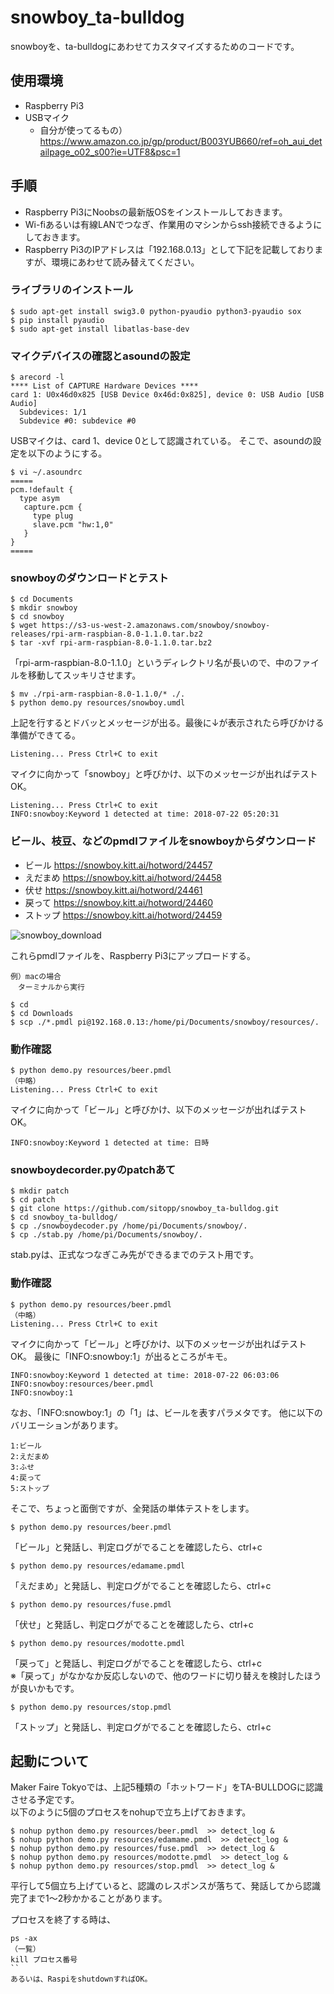 # snowboy_ta-bulldog


snowboyを、ta-bulldogにあわせてカスタマイズするためのコードです。


## 使用環境
- Raspberry Pi3
- USBマイク
  - 自分が使ってるもの）https://www.amazon.co.jp/gp/product/B003YUB660/ref=oh_aui_detailpage_o02_s00?ie=UTF8&psc=1


## 手順

- Raspberry Pi3にNoobsの最新版OSをインストールしておきます。
- Wi-fiあるいは有線LANでつなぎ、作業用のマシンからssh接続できるようにしておきます。
- Raspberry Pi3のIPアドレスは「192.168.0.13」として下記を記載しておりますが、環境にあわせて読み替えてください。

### ライブラリのインストール
```
$ sudo apt-get install swig3.0 python-pyaudio python3-pyaudio sox
$ pip install pyaudio
$ sudo apt-get install libatlas-base-dev
```

### マイクデバイスの確認とasoundの設定

```
$ arecord -l
**** List of CAPTURE Hardware Devices ****
card 1: U0x46d0x825 [USB Device 0x46d:0x825], device 0: USB Audio [USB Audio]
  Subdevices: 1/1
  Subdevice #0: subdevice #0

```

USBマイクは、card 1、device 0として認識されている。
そこで、asoundの設定を以下のようにする。

```
$ vi ~/.asoundrc
=====
pcm.!default {
  type asym
   capture.pcm {
     type plug
     slave.pcm "hw:1,0"
   }
}
=====
```

### snowboyのダウンロードとテスト


```
$ cd Documents
$ mkdir snowboy
$ cd snowboy
$ wget https://s3-us-west-2.amazonaws.com/snowboy/snowboy-releases/rpi-arm-raspbian-8.0-1.1.0.tar.bz2
$ tar -xvf rpi-arm-raspbian-8.0-1.1.0.tar.bz2 
```
「rpi-arm-raspbian-8.0-1.1.0」というディレクトリ名が長いので、中のファイルを移動してスッキリさせます。
```
$ mv ./rpi-arm-raspbian-8.0-1.1.0/* ./.
$ python demo.py resources/snowboy.umdl
```


上記を行するとドバッとメッセージが出る。最後に↓が表示されたら呼びかける準備ができてる。

```
Listening... Press Ctrl+C to exit
```

マイクに向かって「snowboy」と呼びかけ、以下のメッセージが出ればテストOK。

```
Listening... Press Ctrl+C to exit
INFO:snowboy:Keyword 1 detected at time: 2018-07-22 05:20:31
```


### ビール、枝豆、などのpmdlファイルをsnowboyからダウンロード

- ビール https://snowboy.kitt.ai/hotword/24457
- えだまめ https://snowboy.kitt.ai/hotword/24458
- 伏せ https://snowboy.kitt.ai/hotword/24461
- 戻って https://snowboy.kitt.ai/hotword/24460
- ストップ https://snowboy.kitt.ai/hotword/24459

![snowboy_download](https://user-images.githubusercontent.com/1670181/43042778-e2f9083e-8dbf-11e8-986a-af42b2f3bb25.png)

これらpmdlファイルを、Raspberry Pi3にアップロードする。

```
例）macの場合
　ターミナルから実行

$ cd 
$ cd Downloads
$ scp ./*.pmdl pi@192.168.0.13:/home/pi/Documents/snowboy/resources/.
```
### 動作確認

```
$ python demo.py resources/beer.pmdl
（中略）
Listening... Press Ctrl+C to exit
```

マイクに向かって「ビール」と呼びかけ、以下のメッセージが出ればテストOK。

```
INFO:snowboy:Keyword 1 detected at time: 日時
```

### snowboydecorder.pyのpatchあて


```
$ mkdir patch
$ cd patch
$ git clone https://github.com/sitopp/snowboy_ta-bulldog.git
$ cd snowboy_ta-bulldog/
$ cp ./snowboydecoder.py /home/pi/Documents/snowboy/.
$ cp ./stab.py /home/pi/Documents/snowboy/.
```
stab.pyは、正式なつなぎこみ先ができるまでのテスト用です。


### 動作確認

```
$ python demo.py resources/beer.pmdl
（中略）
Listening... Press Ctrl+C to exit
```

マイクに向かって「ビール」と呼びかけ、以下のメッセージが出ればテストOK。
最後に「INFO:snowboy:1」が出るところがキモ。

```
INFO:snowboy:Keyword 1 detected at time: 2018-07-22 06:03:06
INFO:snowboy:resources/beer.pmdl
INFO:snowboy:1
```

なお、「INFO:snowboy:1」の「1」は、ビールを表すパラメタです。
他に以下のバリエーションがあります。

```
1:ビール 
2:えだまめ
3:ふせ
4:戻って
5:ストップ
```
そこで、ちょっと面倒ですが、全発話の単体テストをします。

```
$ python demo.py resources/beer.pmdl  
```
「ビール」と発話し、判定ログがでることを確認したら、ctrl+c
```
$ python demo.py resources/edamame.pmdl  
```
「えだまめ」と発話し、判定ログがでることを確認したら、ctrl+c
```
$ python demo.py resources/fuse.pmdl  
```
「伏せ」と発話し、判定ログがでることを確認したら、ctrl+c
```
$ python demo.py resources/modotte.pmdl  
```
「戻って」と発話し、判定ログがでることを確認したら、ctrl+c<br>
※「戻って」がなかなか反応しないので、他のワードに切り替えを検討したほうが良いかもです。

```
$ python demo.py resources/stop.pmdl  
```
「ストップ」と発話し、判定ログがでることを確認したら、ctrl+c




## 起動について

Maker Faire Tokyoでは、上記5種類の「ホットワード」をTA-BULLDOGに認識させる予定です。<br>
以下のように5個のプロセスをnohupで立ち上げておきます。<br>

```
$ nohup python demo.py resources/beer.pmdl  >> detect_log &
$ nohup python demo.py resources/edamame.pmdl  >> detect_log &
$ nohup python demo.py resources/fuse.pmdl  >> detect_log &
$ nohup python demo.py resources/modotte.pmdl  >> detect_log &
$ nohup python demo.py resources/stop.pmdl  >> detect_log &
```
平行して5個立ち上げていると、認識のレスポンスが落ちて、発話してから認識完了まで1〜2秒かかることがあります。

プロセスを終了する時は、
```
ps -ax
（一覧）
kill プロセス番号
``
あるいは、RaspiをshutdownすればOK。

